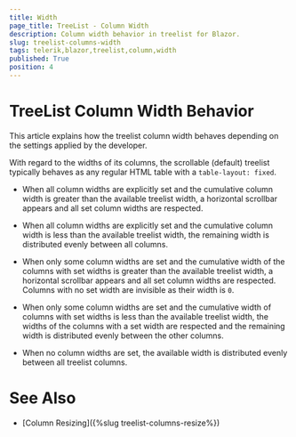 ```yaml
---
title: Width
page_title: TreeList - Column Width
description: Column width behavior in treelist for Blazor.
slug: treelist-columns-width
tags: telerik,blazor,treelist,column,width
published: True
position: 4
---
```


# TreeList Column Width Behavior

This article explains how the treelist column width behaves depending on the settings applied by the developer.

With regard to the widths of its columns, the scrollable (default) treelist typically behaves as any regular HTML table with a `table-layout: fixed`.

* When all column widths are explicitly set and the cumulative column width is greater than the available treelist width, a horizontal scrollbar appears and all set column widths are respected.

* When all column widths are explicitly set and the cumulative column width is less than the available treelist width, the remaining width is distributed evenly between all columns.

* When only some column widths are set and the cumulative width of the columns with set widths is greater than the available treelist width, a horizontal scrollbar appears and all set column widths are respected. Columns with no set width are invisible as their width is `0`.

* When only some column widths are set and the cumulative width of columns with set widths is less than the available treelist width, the widths of the columns with a set width are respected and the remaining width is distributed evenly between the other columns.

* When no column widths are set, the available width is distributed evenly between all treelist columns.

# See Also

* [Column Resizing]({%slug treelist-columns-resize%})
